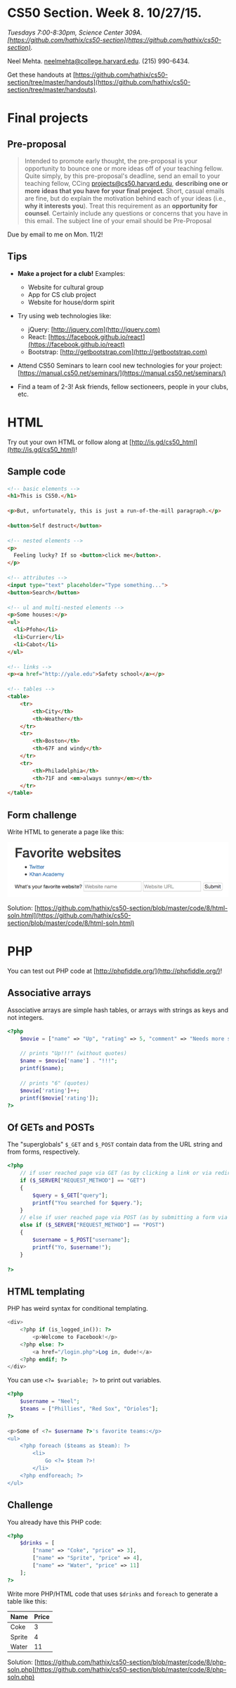 # CS50 Section. Week 8. 10/27/15.
_Tuesdays 7:00-8:30pm, Science Center 309A. [https://github.com/hathix/cs50-section](https://github.com/hathix/cs50-section)._

Neel Mehta. neelmehta@college.harvard.edu. (215) 990-6434.

Get these handouts at [https://github.com/hathix/cs50-section/tree/master/handouts](https://github.com/hathix/cs50-section/tree/master/handouts).

# Final projects
## Pre-proposal
> Intended to promote early thought, the pre-proposal is your opportunity to bounce one or more ideas off of your teaching fellow. Quite simply, by this pre-proposal's deadline, send an email to your teaching fellow, CCing projects@cs50.harvard.edu, **describing one or more ideas that you have for your final project**. Short, casual emails are fine, but do explain the motivation behind each of your ideas (i.e., **why it interests you**). Treat this requirement as an **opportunity for counsel**. Certainly include any questions or concerns that you have in this email. The subject line of your email should be Pre-Proposal

Due by email to me on Mon. 11/2!

## Tips
- **Make a project for a club!** Examples:
  - Website for cultural group
  - App for CS club project
  - Website for house/dorm spirit

- Try using web technologies like:
  - jQuery: [http://jquery.com](http://jquery.com)
  - React: [https://facebook.github.io/react](https://facebook.github.io/react)
  - Bootstrap: [http://getbootstrap.com](http://getbootstrap.com)

- Attend CS50 Seminars to learn cool new technologies for your project: [https://manual.cs50.net/seminars/](https://manual.cs50.net/seminars/)
- Find a team of 2-3! Ask friends, fellow sectioneers, people in your clubs, etc.

# HTML
Try out your own HTML or follow along at [http://is.gd/cs50_html](http://is.gd/cs50_html)!

## Sample code

```html
<!-- basic elements -->
<h1>This is CS50.</h1>

<p>But, unfortunately, this is just a run-of-the-mill paragraph.</p>

<button>Self destruct</button>

<!-- nested elements -->
<p>
  Feeling lucky? If so <button>click me</button>.  
</p>

<!-- attributes -->
<input type="text" placeholder="Type something...">
<button>Search</button>

<!-- ul and multi-nested elements -->
<p>Some houses:</p>
<ul>
  <li>Pfoho</li>
  <li>Currier</li>
  <li>Cabot</li>
</ul>

<!-- links -->
<p><a href="http://yale.edu">Safety school</a></p>

<!-- tables -->
<table>
    <tr>
        <th>City</th>
        <th>Weather</th>
    </tr>
    <tr>
        <th>Boston</th>
        <th>67F and windy</th>
    </tr>
    <tr>
        <th>Philadelphia</th>
        <th>71F and <em>always sunny</em></th>
    </tr>
</table>
```

## Form challenge
Write HTML to generate a page like this:

![Simple HTML webpage](img/challenge-html.png)

Solution: [https://github.com/hathix/cs50-section/blob/master/code/8/html-soln.html](https://github.com/hathix/cs50-section/blob/master/code/8/html-soln.html)

# PHP
You can test out PHP code at [http://phpfiddle.org/](http://phpfiddle.org/)!

## Associative arrays
Associative arrays are simple hash tables, or arrays with strings as keys and not integers.

```php
<?php
    $movie = ["name" => "Up", "rating" => 5, "comment" => "Needs more squirrels"];

    // prints "Up!!!" (without quotes)
    $name = $movie['name'] . "!!!";
    printf($name);

    // prints "6" (quotes)
    $movie['rating']++;
    printf($movie['rating']);
?>
```

## Of GETs and POSTs
The "superglobals" `$_GET` and `$_POST` contain data from the URL string and from forms, respectively.

```php
<?php
    // if user reached page via GET (as by clicking a link or via redirect)
    if ($_SERVER["REQUEST_METHOD"] == "GET")
    {
        $query = $_GET["query"];
        printf("You searched for $query.");
    }
    // else if user reached page via POST (as by submitting a form via POST)
    else if ($_SERVER["REQUEST_METHOD"] == "POST")
    {
        $username = $_POST["username"];
        printf("Yo, $username!");
    }

?>
```

## HTML templating
PHP has weird syntax for conditional templating.

```php
<div>
    <?php if (is_logged_in()): ?>
        <p>Welcome to Facebook!</p>
    <?php else: ?>
        <a href="/login.php">Log in, dude!</a>
    <?php endif; ?>
</div>
```

You can use `<?= $variable; ?>` to print out variables.

```php
<?php
    $username = "Neel";
    $teams = ["Phillies", "Red Sox", "Orioles"];
?>

<p>Some of <?= $username ?>'s favorite teams:</p>
<ul>
    <?php foreach ($teams as $team): ?>
        <li>
            Go <?= $team ?>!
        </li>
    <?php endforeach; ?>
</ul>
```

## Challenge
You already have this PHP code:

```php
<?php
    $drinks = [
        ["name" => "Coke", "price" => 3],
        ["name" => "Sprite", "price" => 4],
        ["name" => "Water", "price" => 11]
    ];
?>
```

Write more PHP/HTML code that uses `$drinks` and `foreach` to generate a table like this:

Name   | Price
------ | -----
Coke   | 3
Sprite | 4
Water  | 11

Solution: [https://github.com/hathix/cs50-section/blob/master/code/8/php-soln.php](https://github.com/hathix/cs50-section/blob/master/code/8/php-soln.php)
